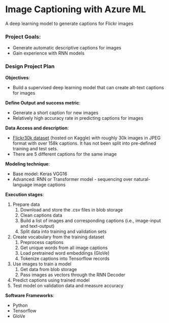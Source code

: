 # Image Captioning with Azure ML
A deep learning model to generate captions for Flickr images
	
### Project Goals: 
* Generate automatic descriptive captions for images
* Gain experience with RNN models

### Design Project Plan
**Objectives**:
* Build a supervised deep learning model that can create alt-text captions for images
	
**Define Output and success metric**:
* Generate a short caption for new images 
* Relatively high accuracy rate in predicting captions for images
			
**Data Access and description**: 
* [Flickr30k dataset](https://www.kaggle.com/atulyaatul1999/image-captioning-flicker-30k) (hosted on Kaggle) with roughly 30k images in JPEG format with over 158k captions. It has not been split into pre-defined training and test sets. 
* There are 5 different captions for the same image
		
**Modeling technique**:
* Base model: Keras VGG16
* Advanced: RNN or Transformer model - sequencing over natural-language image captions
	
**Execution stages**:
 1) Prepare data
    1) Download and store the .csv files in blob storage
    2) Clean captions data
    3) Build a list of images and corresponding captions (i.e., image-input and text-output)
    4) Split data into training and validation sets
2) Create vocabulary from the training dataset
    1) Preprocess captions
    2) Get unique words from all image captions
    3) Load pretrained word embeddings (GloVe)
    4) Tokenize captions into Tensorflow records
3) Use images to train a model
    1) Get data from blob storage
    2) Pass images as vectors through the RNN Decoder
4) Predict captions using trained model
5) Test model on validation data and measure accuracy

			
**Software Frameworks**:
* Python
* Tensorflow
* GloVe

